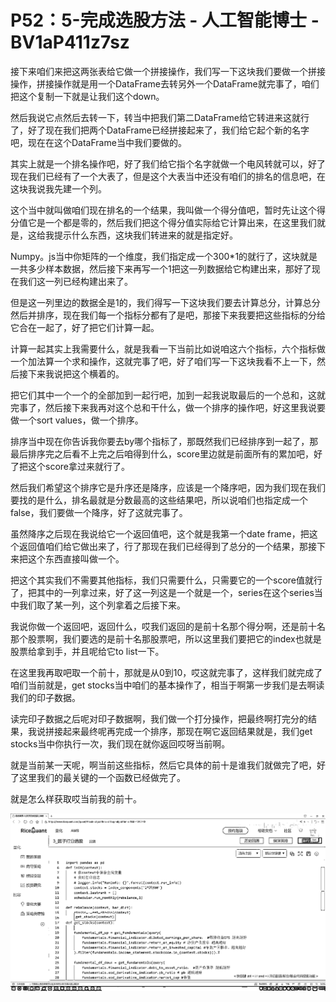 # P52：5-完成选股方法 - 人工智能博士 - BV1aP411z7sz

接下来咱们来把这两张表给它做一个拼接操作，我们写一下这块我们要做一个拼接操作，拼接操作就是用一个DataFrame去转另外一个DataFrame就完事了，咱们把这个复制一下就是让我们这个down。

然后我说它点然后去转一下，转当中把我们第二DataFrame给它转进来这就行了，好了现在我们把两个DataFrame已经拼接起来了，我们给它起个新的名字吧，现在在这个DataFrame当中我们要做的。

其实上就是一个排名操作吧，好了我们给它指个名字就做一个电风转就可以，好了现在我们已经有了一个大表了，但是这个大表当中还没有咱们的排名的信息吧，在这块我说我先建一个列。

这个当中就叫做咱们现在排名的一个结果，我叫做一个得分值吧，暂时先让这个得分值它是一个都是零的，然后我们把这个得分值实际给它计算出来，在这里我们就是，这给我提示什么东西，这块我们转进来的就是指定好。

Numpy。js当中你矩阵的一个维度，我们指定成一个300*1的就行了，这块就是一共多少样本数据，然后接下来再写一个1把这一列数据给它构建出来，那好了现在我们这一列已经构建出来了。

但是这一列里边的数据全是1的，我们得写一下这块我们要去计算总分，计算总分然后并排序，现在我们每一个指标分都有了是吧，那接下来我要把这些指标的分给它合在一起了，好了把它们计算一起。

计算一起其实上我需要什么，就是我看一下当前比如说咱这六个指标，六个指标做一个加法算一个求和操作，这就完事了吧，好了咱们写一下这块我看不上一下，然后接下来我说把这个横着的。

把它们其中一个一个的全部加到一起行吧，加到一起我说取最后的一个总和，这就完事了，然后接下来我再对这个总和干什么，做一个排序的操作吧，好这里我说要做一个sort values，做一个排序。

排序当中现在你告诉我你要去by哪个指标了，那既然我们已经排序到一起了，那最后排序完之后看不上完之后咱得到什么，score里边就是前面所有的累加吧，好了把这个score拿过来就行了。

然后我们希望这个排序它是升序还是降序，应该是一个降序吧，因为我们现在我们要找的是什么，排名最就是分数最高的这些结果吧，所以说咱们也指定成一个false，我们要做一个降序，好了这就完事了。

虽然降序之后现在我说给它一个返回值吧，这个就是我第一个date frame，把这个返回值咱们给它做出来了，行了那现在我们已经得到了总分的一个结果，那接下来把这个东西直接叫做一个。

把这个其实我们不需要其他指标，我们只需要什么，只需要它的一个score值就行了，把其中的一列拿过来，好了这一列这是一个就是一个，series在这个series当中我们取了某一列，这个列拿着之后接下来。

我说你做一个返回吧，返回什么，哎我们返回的是前十名那个得分啊，还是前十名那个股票啊，我们要选的是前十名那股票吧，所以这里我们要把它的index也就是股票给拿到手，并且呢给它to list一下。

在这里我再取吧取一个前十，那就是从0到10，哎这就完事了，这样我们就完成了咱们当前就是，get stocks当中咱们的基本操作了，相当于啊第一步我们是去啊读我们的印子数据。

读完印子数据之后呢对印子数据啊，我们做一个打分操作，把最终啊打完分的结果，我说拼接起来最终呢再完成一个排序，那现在啊它返回结果就是，我们get stocks当中你执行一次，我们现在就你返回哎呀当前啊。

就是当前某一天呢，啊当前这些指标，然后它具体的前十是谁我们就做完了吧，好了这里我们的最关键的一个函数已经做完了。

就是怎么样获取哎当前我的前十。

![](img/c6b5ab41c40afda4501431380cd87348_1.png)